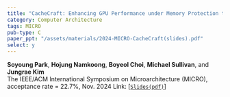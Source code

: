 ```yaml
---
title: "CacheCraft: Enhancing GPU Performance under Memory Protection through Reconstructed Caching"
category: Computer Architecture
tags: MICRO
pub-type: C
paper_ppt: "/assets/materials/2024-MICRO-CacheCraft(slides).pdf"
select: y
---
```


**Soyoung Park**, **Hojung Namkoong**, **Boyeol Choi**, **Michael Sullivan**, and **Jungrae Kim** <br>
The IEEE/ACM International Symposium on Microarchitecture (MICRO), acceptance rate = 22.7%, Nov. 2024
Link: [[```Slides(pdf)```](/assets/materials/2024-MICRO-CacheCraft(slides).pdf)]
